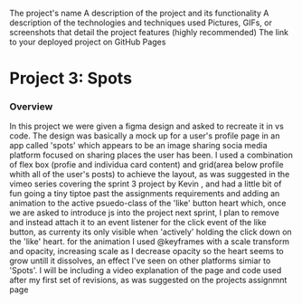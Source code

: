 The project's name
A description of the project and its functionality
A description of the technologies and techniques used
Pictures, GIFs, or screenshots that detail the project features (highly recommended)
The link to your deployed project on GitHub Pages


# Project 3: Spots

### Overview  

In this project we were given a figma design and asked to recreate it in vs code. The design was basically a mock up for a user's profile page in an app called 'spots' which appears to be an image sharing socia media platform focused on sharing places the user has been. I used a combination of flex box (profie and individua card content) and grid(area below profile whith all of the user's posts) to achieve the layout, as was suggested in the vimeo series covering the sprint 3 project by Kevin , and had a little bit of fun going a tiny tiptoe past the assignments requirements and adding an animation to the active psuedo-class of the 'like' button heart which, once we are asked to introduce js into the project next sprint, I plan to remove and instead attach it to an event listener for the click event of the like button, as currenty its only visible when 'actively' holding the click down on the 'like' heart. for the animation I used @keyframes with a scale transform and opacity, increasing scale as I decrease opacity so the heart seems to grow untill it dissolves, an effect I've seen on other platforms simiar to 'Spots'.
I will be including a video explanation of the page and code used after my first set of revisions, as was suggested on the projects assignmnt page 
